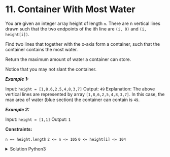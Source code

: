 # 11. Container With Most Water

You are given an integer array height of length `n`. There are n vertical lines drawn such that the two endpoints of the ith line are `(i, 0)` and `(i, height[i])`.

Find two lines that together with the x-axis form a container, such that the container contains the most water.

Return the maximum amount of water a container can store.

Notice that you may not slant the container.

 

***Example 1:***

Input: `height = [1,8,6,2,5,4,8,3,7]`
Output: `49`
Explanation: The above vertical lines are represented by array `[1,8,6,2,5,4,8,3,7]`. In this case, the max area of water (blue section) the container can contain is `49`.

***Example 2:***

Input: `height = [1,1]`
Output: `1`
 

**Constraints:**

`n == height.length`
`2 <= n <= 105`
`0 <= height[i] <= 104`


<details>
<summary>Solution Python3 </summary>

``` Python
class Solution:
    def maxArea(self, height: List[int]) -> int:
        area = 0
        backward = len(height)-1 # right cursor
        forward = 0 # left cursor
        while forward < backward:
            area = max(min(height[backward], height[forward]) * (backward-forward), area)
            if height[forward] >= height[backward]: # if the left stick is bigger
                backward -= 1 # the right side cursor decrease
            else:
                forward += 1 # or the opposite
        return area
```
</details>
